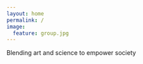 ```yaml
---
layout: home
permalink: /
image:
  feature: group.jpg
---
```

Blending art and science to empower society
